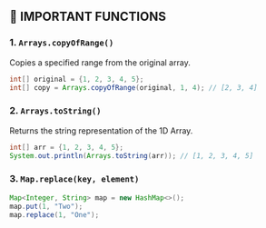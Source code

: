 ## 📌 IMPORTANT FUNCTIONS

### 1. `Arrays.copyOfRange()`

Copies a specified range from the original array.

```java
int[] original = {1, 2, 3, 4, 5};
int[] copy = Arrays.copyOfRange(original, 1, 4); // [2, 3, 4]
```

### 2. `Arrays.toString()`

Returns the string representation of the 1D Array.

```java
int[] arr = {1, 2, 3, 4, 5};
System.out.println(Arrays.toString(arr)); // [1, 2, 3, 4, 5]
```

### 3. `Map.replace(key, element)`

```java
Map<Integer, String> map = new HashMap<>();
map.put(1, "Two");
map.replace(1, "One");
```



